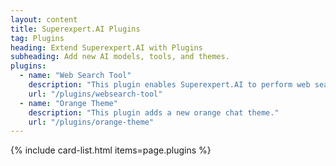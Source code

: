 ```yaml
---
layout: content
title: Superexpert.AI Plugins
tag: Plugins
heading: Extend Superexpert.AI with Plugins
subheading: Add new AI models, tools, and themes.
plugins:
  - name: "Web Search Tool"
    description: "This plugin enables Superexpert.AI to perform web searches using Tavily."
    url: "/plugins/websearch-tool"
  - name: "Orange Theme"
    description: "This plugin adds a new orange chat theme."
    url: "/plugins/orange-theme"
---
```


{% include card-list.html items=page.plugins %}

